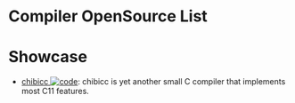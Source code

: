 # Compiler OpenSource List

# Showcase

- [chibicc ![code](https://martrix-usa.oss-accelerate.aliyuncs.com/logo/code.svg)](https://github.com/rui314/chibicc): chibicc is yet another small C compiler that implements most C11 features.
